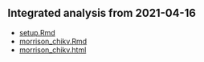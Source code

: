 ## Integrated analysis from 2021-04-16

* [setup.Rmd](https://github.com/rnabioco/morrison-scRNA-seq/blob/fcc227eb493249ae550c125f74f8bf8b626ed393/results/setup.Rmd)
* [morrison_chikv.Rmd](https://github.com/rnabioco/morrison-scRNA-seq/blob/fcc227eb493249ae550c125f74f8bf8b626ed393/results/2021-04-16/morrison_chikv.Rmd)
* [morrison_chikv.html](https://github.com/rnabioco/morrison-scRNA-seq/blob/fcc227eb493249ae550c125f74f8bf8b626ed393/results/2021-04-16/morrison_chikv.html)

